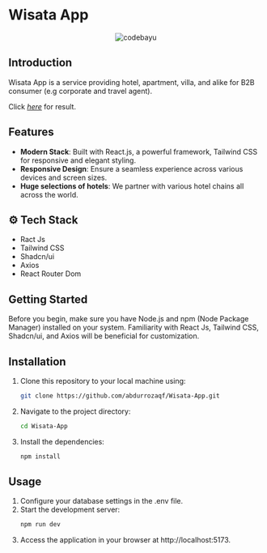 # Wisata App

<div align="center" width="100%">
   <img src="/images-readme.png" alt="codebayu">
</div>

## Introduction

Wisata App is a service providing hotel, apartment, villa, and alike for B2B consumer (e.g corporate and travel agent).

Click [_here_]() for result.

## Features

- **Modern Stack**: Built with React.js, a powerful framework, Tailwind CSS for responsive and elegant styling.
- **Responsive Design**: Ensure a seamless experience across various devices and screen sizes.
- **Huge selections of hotels**: We partner with various hotel chains all across the world.

## ⚙️ Tech Stack

- Ract Js
- Tailwind CSS
- Shadcn/ui
- Axios
- React Router Dom

## Getting Started

Before you begin, make sure you have Node.js and npm (Node Package Manager) installed on your system. Familiarity with React Js, Tailwind CSS, Shadcn/ui, and Axios will be beneficial for customization.

## Installation

1. Clone this repository to your local machine using:

   ```bash
   git clone https://github.com/abdurrozaqf/Wisata-App.git
   ```

2. Navigate to the project directory:
   ```bash
   cd Wisata-App
   ```
3. Install the dependencies:
   ```bash
   npm install
   ```

## Usage

1. Configure your database settings in the .env file.
2. Start the development server:
   ```bash
   npm run dev
   ```
3. Access the application in your browser at http://localhost:5173.
